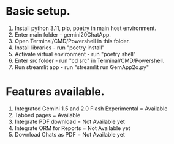 # Basic setup.

1. Install python 3.11, pip, poetry in main host environment.
2. Enter main folder - gemini20ChatApp.
3. Open Terminal/CMD/Powershell in this folder.
4. Install libraries - run "poetry install"
5. Activate virtual environment - run "poetry shell"
6. Enter src folder - run "cd src" in Terminal/CMD/Powershell.
7. Run streamlit app - run "streamlit run GemApp2o.py"

# Features available.

1. Integrated Gemini 1.5 and 2.0 Flash Experimental = Available
2. Tabbed pages = Available
3. Integrate PDF download = Not Available yet
4. Integrate ORM for Reports = Not Available yet
5. Download Chats as PDF = Not Available yet
